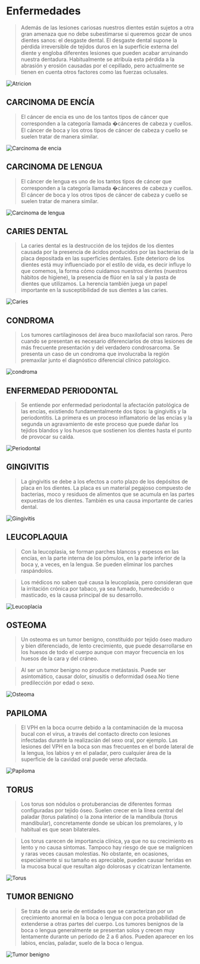 # 
# Enfermedades
>Además de las lesiones cariosas nuestros 
dientes están sujetos a otra gran amenaza que no debe subestimarse si queremos 
gozar de unos dientes sanos: el desgaste dental. El desgaste dental supone la 
pérdida irreversible de tejidos duros en la superficie externa del diente y 
engloba diferentes lesiones que pueden acabar arruinando nuestra dentadura. 
Habitualmente se atribuía esta pérdida a la abrasión y erosión causadas por el 
cepillado, pero actualmente se tienen en cuenta otros factores como las fuerzas 
oclusales. 

![Atricion](atricion_erosion_abrasion_absfraccion.jpg)

## CARCINOMA DE ENCÍA 
>El cáncer de encia es uno de los tantos tipos de cáncer que 
corresponden a la categoría llamada �cánceres de cabeza y cuellos. El cáncer de 
boca y los otros tipos de cáncer de cabeza y cuello se suelen tratar de manera 
similar.

![Carcinoma de encia](carcinoma_de_encia.jpg)

## CARCINOMA DE LENGUA
>El cáncer de lengua es uno de los tantos tipos de cáncer que 
corresponden a la categoría llamada �cánceres de cabeza y cuellos. El cáncer de 
boca y los otros tipos de cáncer de cabeza y cuello se suelen tratar de manera 
similar.

![Carcinoma de lengua](carcinoma_de_lengua.jpg)

## CARIES DENTAL
>La caries dental es la destrucción de los tejidos de los dientes 
causada por la presencia de ácidos producidos por las bacterias de la placa 
depositada en las superficies dentales. Este deterioro de los dientes está muy 
influenciado por el estilo de vida, es decir influye lo que comemos, la forma 
cómo cuidamos nuestros dientes (nuestros hábitos de higiene), la presencia de 
flúor en la sal y la pasta de dientes que utilizamos. La herencia también juega 
un papel importante en la susceptibilidad de sus dientes a las caries.

![Caries](cariesdental.jpg)

## CONDROMA
>Los tumores cartilaginosos del área buco maxilofacial son raros. Pero 
cuando se presentan es necesario diferenciarlos de otras lesiones de más 
frecuente presentación y del verdadero condrosarcoma. Se presenta un caso de un 
condroma que involucraba la región premaxilar junto el diagnóstico diferencial 
clínico patológico.

![condroma](condroma.jpg)

## ENFERMEDAD PERIODONTAL
>Se entiende por enfermedad periodontal la afectación 
patológica de las encías, existiendo fundamentalmente dos tipos: la gingivitis y 
la periodontitis. La primera es un proceso inflamatorio de las encías y la segunda
un agravamiento de este proceso que puede dañar los tejidos blandos y los huesos 
que sostienen los dientes hasta el punto de provocar su caída.

![Periodontal](enfermedad_periodontal.jpg)

## GINGIVITIS
>La gingivitis se debe a los efectos a corto plazo de los depósitos de 
placa en los dientes. La placa es un material pegajoso compuesto de bacterias, 
moco y residuos de alimentos que se acumula en las partes expuestas de los 
dientes. También es una causa importante de caries dental.

![Gingivitis](gingivitis.jpg)

## LEUCOPLAQUIA
>Con la leucoplasia, se forman parches blancos y espesos en las encías,
en la parte interna de los pómulos, en la parte inferior de la boca y, a veces, en
la lengua. Se pueden eliminar los parches raspándolos.

>Los médicos no saben qué causa la leucoplasia, pero consideran que la irritación 
crónica por tabaco, ya sea fumado, humedecido o masticado, es la causa principal 
de su desarrollo.

![Leucoplacia](leucoplaquia.jpg)

## OSTEOMA
>Un osteoma es un tumor benigno, constituido por tejido óseo maduro y bien
diferenciado, de lento crecimiento, que puede desarrollarse en los huesos de todo
el cuerpo aunque con mayor frecuencia en los huesos de la cara y del cráneo.

>Al ser un tumor benigno no produce metástasis. Puede ser asintomático, causar 
dolor, sinusitis o deformidad ósea.No tiene predilección por edad o sexo.

![Osteoma](osteoma.jpg)

## PAPILOMA 
>El VPH en la boca ocurre debido a la contaminación de la mucosa bucal con
el virus, a través del contacto directo con lesiones infectadas durante la 
realizacián del sexo oral, por ejemplo. Las lesiones del VPH en la boca son mas 
frecuentes en el borde lateral de la lengua, los labios y en el paladar, pero 
cualquier área de la superficie de la cavidad oral puede verse afectada.

![Papiloma](papiloma.jpg)

## TORUS
>Los torus son nódulos o protuberancias de diferentes formas configuradas 
por tejido óseo. Suelen crecer en la línea central del paladar (torus palatino) 
o la zona interior de la mandíbula (torus mandibular), concretamente donde se 
ubican los premolares, y lo habitual es que sean bilaterales.

>Los torus carecen de importancia clínica, ya que no su crecimiento es lento y no 
causa síntomas. Tampoco hay riesgo de que se malignicen y raras veces causan 
molestias. No obstante, en ocasiones, especialmente si su tamaño es apreciable, 
pueden causar heridas en la mucosa bucal que resultan algo dolorosas y cicatrizan 
lentamente.

![Torus](torus.jpg)

## TUMOR BENIGNO
>Se trata de una serie de entidades que se caracterizan por un 
crecimiento anormal en la boca o lengua con poca probabilidad de extenderse a 
otras partes del cuerpo. Los tumores benignos de la boca o lengua generalmente 
se presentan solos y crecen muy lentamente durante un periodo de 2 a 6 años. 
Pueden aparecer en los labios, encías, paladar, suelo de la boca o lengua.

![Tumor benigno](tumor_benigno.jpg)



